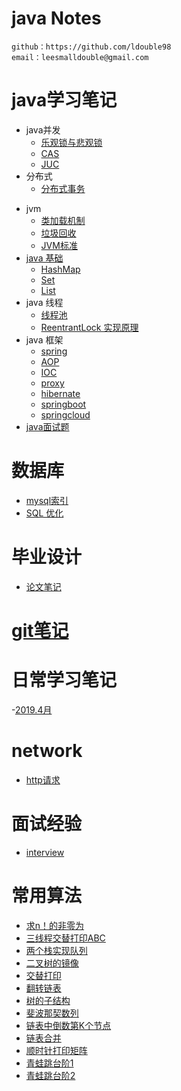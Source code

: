 # java Notes
    github：https://github.com/ldouble98
    email：leesmalldouble@gmail.com
# java学习笔记
   + java并发
      + [乐观锁与悲观锁](并发/乐观锁与悲观锁.md)
      + [CAS](并发/CAS.md)
      + [JUC](并发/JUC.md)
   + 分布式
      + [分布式事务](分布式/分布式事务.md)
   - jvm
      + [类加载机制](java/jvm/类加载机制.md)
      + [垃圾回收](java/jvm/GC.md)
      + [JVM标准](java/jvm/jvm标准.md)
   - [java 基础](java/java基础/java基础.md)
      + [HashMap](java/java基础/HashMap.md)
      + [Set](java/java基础/Set.md)
      + [List](java/java基础/List.md)
   - java 线程
      + [线程池](java/java线程/java多线程.md)
      + [ReentrantLock 实现原理](java/java线程/ReentrantLock.md)
   - java 框架
      + [spring](java/java框架/spring/spring注入方式.md)
      + [AOP](java/java框架/spring/AOP.md)
      + [IOC](java/java框架/spring/Ioc.md)
      + [proxy](java/java框架/spring/proxy.md)
      + [hibernate](java/java框架/hibernate.md)
      + [springboot](java/java框架/springboot.md)
      + [springcloud](java/java框架/springcloud.md)
   - [java面试题](java/java面试题.md)
# 数据库
   - [mysql索引](数据库/MySQL/mysql索引.md)
   - [SQL 优化](数据库/MySQL/SQL优化.md)
   
# 毕业设计
   - [论文笔记](graduation/论文.md)
# [git笔记](git/gitnote.md)
# 日常学习笔记
   -[2019.4月](dayLife/四月.md)
# network
   - [http请求](network/http.md)
# 面试经验
   -  [interview](面试经验/interview.md)
   
# 常用算法
   - [求n！的非零为](常见算法题/求n!的非零位.md)
   - [三线程交替打印ABC](常见算法题/三线程交替打印ABC.java)
   - [两个栈实现队列](常见算法题/两个栈来实现一个队列.java)
   - [二叉树的镜像](常见算法题/二叉树的镜像.java)
   - [交替打印](常见算法题/交替打印.java)
   - [翻转链表](常见算法题/反转链表.java)
   - [树的子结构](常见算法题/树的子结构.java)
   - [斐波那契数列](常见算法题/斐波那契数列.java)
   - [链表中倒数第K个节点](常见算法题/链表中倒数第k个结点.java)
   - [链表合并](常见算法题/链表合并.java)
   - [顺时针打印矩阵](常见算法题/顺时针打印矩阵.java)
   - [青蛙跳台阶1](常见算法题/青蛙跳台阶.java)
   - [青蛙跳台阶2](常见算法题/青蛙跳台阶2.java)
 
